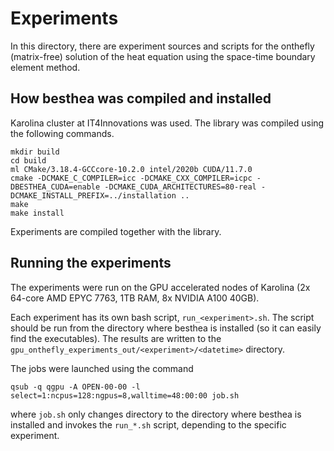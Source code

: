 
# Experiments

In this directory, there are experiment sources and scripts for the onthefly (matrix-free) solution of the heat equation using the space-time boundary element method.



## How besthea was compiled and installed

Karolina cluster at IT4Innovations was used. The library was compiled using the following commands.

```
mkdir build
cd build
ml CMake/3.18.4-GCCcore-10.2.0 intel/2020b CUDA/11.7.0
cmake -DCMAKE_C_COMPILER=icc -DCMAKE_CXX_COMPILER=icpc -DBESTHEA_CUDA=enable -DCMAKE_CUDA_ARCHITECTURES=80-real -DCMAKE_INSTALL_PREFIX=../installation ..
make
make install
```

Experiments are compiled together with the library.



## Running the experiments

The experiments were run on the GPU accelerated nodes of Karolina (2x 64-core AMD EPYC 7763, 1TB RAM, 8x NVIDIA A100 40GB).

Each experiment has its own bash script, `run_<experiment>.sh`. The script should be run from the directory where besthea is installed (so it can easily find the executables). The results are written to the `gpu_onthefly_experiments_out/<experiment>/<datetime>` directory.

The jobs were launched using the command
```
qsub -q qgpu -A OPEN-00-00 -l select=1:ncpus=128:ngpus=8,walltime=48:00:00 job.sh
```
where `job.sh` only changes directory to the directory where besthea is installed and invokes the `run_*.sh` script, depending to the specific experiment.
